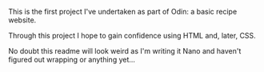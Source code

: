This is the first project I've undertaken as part of Odin: 
a basic recipe website.

Through this project I hope to gain confidence using HTML and, 
later, CSS.

No doubt this readme will look weird as I'm writing it Nano and 
haven't figured out wrapping or anything yet...
